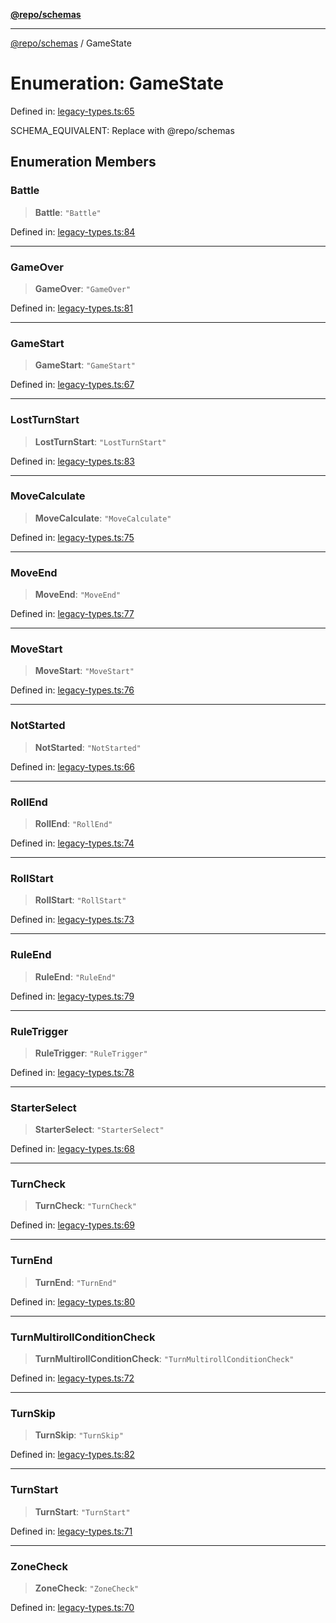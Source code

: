 [**@repo/schemas**](../README.md)

***

[@repo/schemas](../globals.md) / GameState

# Enumeration: GameState

Defined in: [legacy-types.ts:65](https://github.com/alexqguo/drinking-board-game-v3/blob/4601cd1dd31c4765939b300b0a940d609425b657/packages/schemas/src/legacy-types.ts#L65)

SCHEMA_EQUIVALENT: Replace with @repo/schemas

## Enumeration Members

### Battle

> **Battle**: `"Battle"`

Defined in: [legacy-types.ts:84](https://github.com/alexqguo/drinking-board-game-v3/blob/4601cd1dd31c4765939b300b0a940d609425b657/packages/schemas/src/legacy-types.ts#L84)

***

### GameOver

> **GameOver**: `"GameOver"`

Defined in: [legacy-types.ts:81](https://github.com/alexqguo/drinking-board-game-v3/blob/4601cd1dd31c4765939b300b0a940d609425b657/packages/schemas/src/legacy-types.ts#L81)

***

### GameStart

> **GameStart**: `"GameStart"`

Defined in: [legacy-types.ts:67](https://github.com/alexqguo/drinking-board-game-v3/blob/4601cd1dd31c4765939b300b0a940d609425b657/packages/schemas/src/legacy-types.ts#L67)

***

### LostTurnStart

> **LostTurnStart**: `"LostTurnStart"`

Defined in: [legacy-types.ts:83](https://github.com/alexqguo/drinking-board-game-v3/blob/4601cd1dd31c4765939b300b0a940d609425b657/packages/schemas/src/legacy-types.ts#L83)

***

### MoveCalculate

> **MoveCalculate**: `"MoveCalculate"`

Defined in: [legacy-types.ts:75](https://github.com/alexqguo/drinking-board-game-v3/blob/4601cd1dd31c4765939b300b0a940d609425b657/packages/schemas/src/legacy-types.ts#L75)

***

### MoveEnd

> **MoveEnd**: `"MoveEnd"`

Defined in: [legacy-types.ts:77](https://github.com/alexqguo/drinking-board-game-v3/blob/4601cd1dd31c4765939b300b0a940d609425b657/packages/schemas/src/legacy-types.ts#L77)

***

### MoveStart

> **MoveStart**: `"MoveStart"`

Defined in: [legacy-types.ts:76](https://github.com/alexqguo/drinking-board-game-v3/blob/4601cd1dd31c4765939b300b0a940d609425b657/packages/schemas/src/legacy-types.ts#L76)

***

### NotStarted

> **NotStarted**: `"NotStarted"`

Defined in: [legacy-types.ts:66](https://github.com/alexqguo/drinking-board-game-v3/blob/4601cd1dd31c4765939b300b0a940d609425b657/packages/schemas/src/legacy-types.ts#L66)

***

### RollEnd

> **RollEnd**: `"RollEnd"`

Defined in: [legacy-types.ts:74](https://github.com/alexqguo/drinking-board-game-v3/blob/4601cd1dd31c4765939b300b0a940d609425b657/packages/schemas/src/legacy-types.ts#L74)

***

### RollStart

> **RollStart**: `"RollStart"`

Defined in: [legacy-types.ts:73](https://github.com/alexqguo/drinking-board-game-v3/blob/4601cd1dd31c4765939b300b0a940d609425b657/packages/schemas/src/legacy-types.ts#L73)

***

### RuleEnd

> **RuleEnd**: `"RuleEnd"`

Defined in: [legacy-types.ts:79](https://github.com/alexqguo/drinking-board-game-v3/blob/4601cd1dd31c4765939b300b0a940d609425b657/packages/schemas/src/legacy-types.ts#L79)

***

### RuleTrigger

> **RuleTrigger**: `"RuleTrigger"`

Defined in: [legacy-types.ts:78](https://github.com/alexqguo/drinking-board-game-v3/blob/4601cd1dd31c4765939b300b0a940d609425b657/packages/schemas/src/legacy-types.ts#L78)

***

### StarterSelect

> **StarterSelect**: `"StarterSelect"`

Defined in: [legacy-types.ts:68](https://github.com/alexqguo/drinking-board-game-v3/blob/4601cd1dd31c4765939b300b0a940d609425b657/packages/schemas/src/legacy-types.ts#L68)

***

### TurnCheck

> **TurnCheck**: `"TurnCheck"`

Defined in: [legacy-types.ts:69](https://github.com/alexqguo/drinking-board-game-v3/blob/4601cd1dd31c4765939b300b0a940d609425b657/packages/schemas/src/legacy-types.ts#L69)

***

### TurnEnd

> **TurnEnd**: `"TurnEnd"`

Defined in: [legacy-types.ts:80](https://github.com/alexqguo/drinking-board-game-v3/blob/4601cd1dd31c4765939b300b0a940d609425b657/packages/schemas/src/legacy-types.ts#L80)

***

### TurnMultirollConditionCheck

> **TurnMultirollConditionCheck**: `"TurnMultirollConditionCheck"`

Defined in: [legacy-types.ts:72](https://github.com/alexqguo/drinking-board-game-v3/blob/4601cd1dd31c4765939b300b0a940d609425b657/packages/schemas/src/legacy-types.ts#L72)

***

### TurnSkip

> **TurnSkip**: `"TurnSkip"`

Defined in: [legacy-types.ts:82](https://github.com/alexqguo/drinking-board-game-v3/blob/4601cd1dd31c4765939b300b0a940d609425b657/packages/schemas/src/legacy-types.ts#L82)

***

### TurnStart

> **TurnStart**: `"TurnStart"`

Defined in: [legacy-types.ts:71](https://github.com/alexqguo/drinking-board-game-v3/blob/4601cd1dd31c4765939b300b0a940d609425b657/packages/schemas/src/legacy-types.ts#L71)

***

### ZoneCheck

> **ZoneCheck**: `"ZoneCheck"`

Defined in: [legacy-types.ts:70](https://github.com/alexqguo/drinking-board-game-v3/blob/4601cd1dd31c4765939b300b0a940d609425b657/packages/schemas/src/legacy-types.ts#L70)
